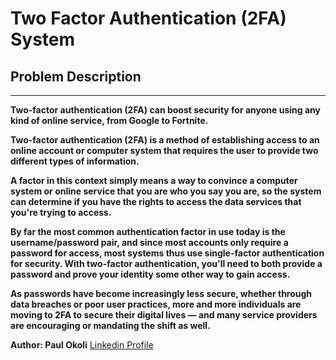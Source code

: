 # Two Factor Authentication (2FA) System

## Problem Description

---

**Two-factor authentication (2FA) can boost security for anyone using any kind of online service, from Google to Fortnite.**

**Two-factor authentication (2FA) is a method of establishing access to an online account or computer system that requires the user to provide two different types of information.**

**A factor in this context simply means a way to convince a computer system or online service that you are who you say you are, so the system can determine if you have the rights to access the data services that you're trying to access.**

**By far the most common authentication factor in use today is the username/password pair, and since most accounts only require a password for access, most systems thus use single-factor authentication for security. With two-factor authentication, you'll need to both provide a password and prove your identity some other way to gain access.**

**As passwords have become increasingly less secure, whether through data breaches or poor user practices, more and more individuals are moving to 2FA to secure their digital lives — and many service providers are encouraging or mandating the shift as well.**



**Author: Paul Okoli**
[Linkedin Profile](https://www.linkedin.com/in/paulokoli/)
